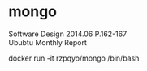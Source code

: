 mongo
=====
Software Design 2014.06 P.162-167  
Ububtu Monthly Report

docker run -it rzpqyo/mongo /bin/bash
